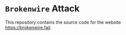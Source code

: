 # `Brokenwire` Attack

This repository contains the source code for the website https://brokenwire.fail.
